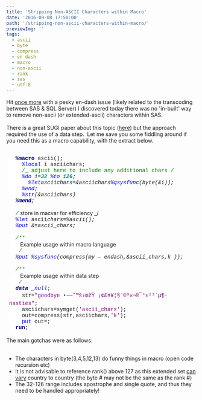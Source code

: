 ```yaml
---
title: 'Stripping Non-ASCII Characters within Macro'
date: '2016-09-08 17:50:00'
path: '/stripping-non-ascii-characters-within-macro/'
previewImg: ''
tags:
  - ascii
  - byte
  - compress
  - en dash
  - macro
  - non-ascii
  - rank
  - sas
  - utf-8
---
```


Hit <a href="http://rawsas.blogspot.co.uk/2016/09/reading-utf-8-in-filename-pipe.html" target="_blank">once more</a> with a pesky en-dash issue (likely related to the transcoding between SAS &amp; SQL Server) I discovered today there was no 'in-built' way to remove non-ascii (or extended-ascii) characters within SAS.<br /><br />There is a great SUGI paper about this topic (<a href="http://www.lexjansen.com/pharmasug/2010/CC/CC13.pdf" target="_blank">here</a>) but the approach required the use of a data step. &nbsp;Let me save you some fiddling around if you need this as a macro capability, with the extract below.<br /><br /><div style="margin: 0cm 0cm 0.0001pt 5.65pt;"><b><span style="background: white; color: navy; font-family: &quot;Courier New&quot;;">&nbsp; %macro</span></b><span style="background: white; font-family: &quot;Courier New&quot;;"> ascii();</span></div><div style="margin: 0cm 0cm 0.0001pt 5.65pt;"><span style="background: white; font-family: &quot;Courier New&quot;;">&nbsp; &nbsp;&nbsp;</span><span style="background: white; color: blue; font-family: &quot;Courier New&quot;;">%local</span><span style="background: white; font-family: &quot;Courier New&quot;;"> i asciichars;</span></div><div style="margin: 0cm 0cm 0.0001pt 5.65pt;"><span style="background: white; font-family: &quot;Courier New&quot;;">&nbsp; &nbsp;&nbsp;</span><span style="background: white; color: green; font-family: &quot;Courier New&quot;;">/_ adjust here to include any additional chars _/</span><span style="background: white; font-family: &quot;Courier New&quot;;"></span></div><div style="margin: 0cm 0cm 0.0001pt 5.65pt;"><span style="background: white; font-family: &quot;Courier New&quot;;">&nbsp; &nbsp;&nbsp;</span><span style="background: white; color: blue; font-family: &quot;Courier New&quot;;">%do</span><span style="background: white; font-family: &quot;Courier New&quot;;"> i=</span><b><span style="background: white; color: teal; font-family: &quot;Courier New&quot;;">32</span></b><span style="background: white; font-family: &quot;Courier New&quot;;"> </span><span style="background: white; color: blue; font-family: &quot;Courier New&quot;;">%to</span><span style="background: white; font-family: &quot;Courier New&quot;;"> </span><b><span style="background: white; color: teal; font-family: &quot;Courier New&quot;;">126</span></b><span style="background: white; font-family: &quot;Courier New&quot;;">;</span></div><div style="margin: 0cm 0cm 0.0001pt 5.65pt;"><span style="background: white; font-family: &quot;Courier New&quot;;">&nbsp; &nbsp; &nbsp;&nbsp;</span><span style="background: white; color: blue; font-family: &quot;Courier New&quot;;">%let</span><span style="background: white; font-family: &quot;Courier New&quot;;">asciichars=&amp;asciichars</span><span style="background: white; color: blue; font-family: &quot;Courier New&quot;;">%qsysfunc</span><span style="background: white; font-family: &quot;Courier New&quot;;">(byte(&amp;i));</span></div><div style="margin: 0cm 0cm 0.0001pt 5.65pt;"><span style="background: white; font-family: &quot;Courier New&quot;;">&nbsp; &nbsp;&nbsp;</span><span style="background: white; color: blue; font-family: &quot;Courier New&quot;;">%end</span><span style="background: white; font-family: &quot;Courier New&quot;;">;</span></div><div style="margin: 0cm 0cm 0.0001pt 5.65pt;"><span style="background: white; font-family: &quot;Courier New&quot;;">&nbsp; &nbsp;&nbsp;</span><span style="background: white; color: blue; font-family: &quot;Courier New&quot;;">%str</span><span style="background: white; font-family: &quot;Courier New&quot;;">(&amp;asciichars)</span></div><div style="margin: 0cm 0cm 0.0001pt 5.65pt;"><b><span style="background: white; color: navy; font-family: &quot;Courier New&quot;;">&nbsp; %mend</span></b><span style="background: white; font-family: &quot;Courier New&quot;;">;</span></div><div style="margin: 0cm 0cm 0.0001pt 5.65pt;"><span style="background: white; font-family: &quot;Courier New&quot;;"><br /></span></div><div style="margin: 0cm 0cm 0.0001pt 5.65pt;"><span style="background: white; color: green; font-family: &quot;Courier New&quot;;">&nbsp; /_ store in macvar for efficiency _/</span><span style="background: white; font-family: &quot;Courier New&quot;;"></span></div><div style="margin: 0cm 0cm 0.0001pt 5.65pt;"><span style="background: white; color: blue; font-family: &quot;Courier New&quot;;">&nbsp; %let</span><span style="background: white; font-family: &quot;Courier New&quot;;"> ascii*chars=%ascii();</span></div><div style="margin: 0cm 0cm 0.0001pt 5.65pt;"><span style="background: white; color: blue; font-family: &quot;Courier New&quot;;">&nbsp; %put</span><span style="background: white; font-family: &quot;Courier New&quot;;"> &amp;=ascii_chars;</span></div><div style="margin: 0cm 0cm 0.0001pt 5.65pt;"><br /></div><div style="margin: 0cm 0cm 0.0001pt 5.65pt;"><span style="background: white; color: green; font-family: &quot;Courier New&quot;;">&nbsp; /**</span></div><div style="margin: 0cm 0cm 0.0001pt 5.65pt;"><span style="background: white; color: green; font-family: &quot;Courier New&quot;;">&nbsp; &nbsp;* Example usage within macro language</span></div><div style="margin: 0cm 0cm 0.0001pt 5.65pt;"><span style="background: white; color: green; font-family: &quot;Courier New&quot;;">&nbsp; &nbsp;*/</span><span style="background: white; font-family: &quot;Courier New&quot;;"></span></div><div style="margin: 0cm 0cm 0.0001pt 5.65pt;"><span style="background: white; color: blue; font-family: &quot;Courier New&quot;;">&nbsp; %put</span><span style="background: white; font-family: &quot;Courier New&quot;;"> </span><span style="background: white; color: blue; font-family: &quot;Courier New&quot;;">%sysfunc</span><span style="background: white; font-family: &quot;Courier New&quot;;">(compress(my – endash,&amp;ascii_chars,k ));</span></div><div style="margin: 0cm 0cm 0.0001pt 5.65pt;"><br /></div><div style="margin: 0cm 0cm 0.0001pt 5.65pt;"><span style="background: white; color: green; font-family: &quot;Courier New&quot;;">&nbsp; /**</span></div><div style="margin: 0cm 0cm 0.0001pt 5.65pt;"><span style="background: white; color: green; font-family: &quot;Courier New&quot;;">&nbsp; &nbsp;* Example usage within data step</span></div><div style="margin: 0cm 0cm 0.0001pt 5.65pt;"><span style="background: white; color: green; font-family: &quot;Courier New&quot;;">&nbsp; &nbsp;*/</span><span style="background: white; font-family: &quot;Courier New&quot;;"></span></div><div style="margin: 0cm 0cm 0.0001pt 5.65pt;"><b><span style="background: white; color: navy; font-family: &quot;Courier New&quot;;">&nbsp; data</span></b><span style="background: white; font-family: &quot;Courier New&quot;;"> </span><span style="background: white; color: blue; font-family: &quot;Courier New&quot;;">\_null*</span><span style="background: white; font-family: &quot;Courier New&quot;;">;</span></div><div style="margin: 0cm 0cm 0.0001pt 5.65pt;"><span style="background: white; font-family: &quot;Courier New&quot;;">&nbsp; &nbsp;&nbsp;str=</span><span style="background: white; color: purple; font-family: &quot;Courier New&quot;;">"goodbye •–—˜™š›œžŸ&nbsp;¡¢£¤¥¦§¨©ª«¬­®¯°±²³´µ¶· nasties"</span><span style="background: white; font-family: &quot;Courier New&quot;;">;</span></div><div style="margin: 0cm 0cm 0.0001pt 5.65pt;"><span style="background: white; font-family: &quot;Courier New&quot;;">&nbsp; &nbsp;&nbsp;asciichars=symget(</span><span style="background: white; color: purple; font-family: &quot;Courier New&quot;;">'ascii_chars'</span><span style="background: white; font-family: &quot;Courier New&quot;;">);</span></div><div style="margin: 0cm 0cm 0.0001pt 5.65pt;"><span style="background: white; font-family: &quot;Courier New&quot;;">&nbsp; &nbsp; out=compress(str,asciichars,</span><span style="background: white; color: purple; font-family: &quot;Courier New&quot;;">'k'</span><span style="background: white; font-family: &quot;Courier New&quot;;">);</span></div><div style="margin: 0cm 0cm 0.0001pt 5.65pt;"><span style="background: white; font-family: &quot;Courier New&quot;;">&nbsp; &nbsp;&nbsp;</span><span style="background: white; color: blue; font-family: &quot;Courier New&quot;;">put</span><span style="background: white; font-family: &quot;Courier New&quot;;"> out=;</span></div><div style="margin: 0cm 0cm 0.0001pt 5.65pt;"><b><span style="background: white; color: navy; font-family: &quot;Courier New&quot;;">&nbsp; run</span></b><span style="background: white; font-family: &quot;Courier New&quot;;">;</span></div><div style="margin-left: 5.65pt;"></div><br />The main gotchas were as follows:<br /><br /><ul><li>The characters in byte(3,4,5,12,13) do funny things in macro (open code recursion etc)</li><li>It is not advisable to reference rank() above 127 as this extended set <a href="http://support.sas.com/documentation/cdl/en/hostwin/67962/HTML/default/viewer.htm#n1s18z766s30ddn1taghd7crnhsc.htm" target="_blank">can vary</a> country to country (the byte # may not be the same as the rank #)</li><li>The 32-126 range includes apostrophe and single quote, and thus they need to be handled appropriately!</li></ul><br />
